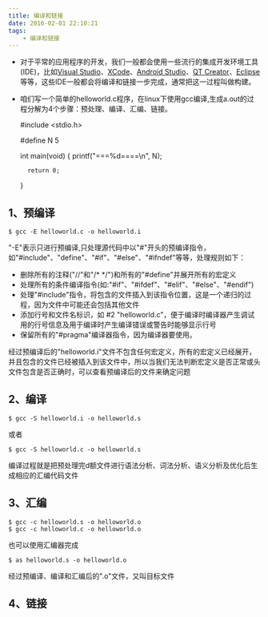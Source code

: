 ```yaml
---
title: 编译和链接
date: 2016-02-01 22:10:21
tags:
    - 编译和链接
---
```


- 对于平常的应用程序的开发，我们一般都会使用一些流行的集成开发环境工具(IDE)，比如[Visual Studio](https://baike.baidu.com/item/Microsoft%20Visual%20Studio/4735644?fr=aladdin&fromid=539453&fromtitle=Visual+Studio)、[XCode](https://baike.baidu.com/item/xcode/4328520?fr=aladdin)、[Android Studio](https://baike.baidu.com/item/Android%20Studio/4352922?fr=aladdin)、[QT Creator](https://baike.baidu.com/item/qt%20creator/7991233?fr=aladdin)、[Eclipse](https://baike.baidu.com/item/eclipse/61703?fr=aladdin)等等，这些IDE一般都会将编译和链接一步完成，通常把这一过程叫做构建。


<!--more-->

- 咱们写一个简单的helloworld.c程序，在linux下使用gcc编译,生成a.out的过程分解为4个步骤：预处理、编译、汇编、链接。


    #include <stdio.h>

    #define N 5

    int main(void)
    {
        printf("===%d====\n", N);

        return 0;
    }


## 1、预编译
    $ gcc -E helloworld.c -o helloworld.i

"-E"表示只进行预编译,只处理源代码中以"#"开头的预编译指令，如"#include"、"define"、"#if"、"#else"、"#ifndef"等等，处理规则如下：

- 删除所有的注释("//"和"/* */")和所有的"#define"并展开所有的宏定义
- 处理所有的条件编译指令(如:"#if"、"#ifdef"、"#elif"、"#else"、"#endif")
- 处理"#include"指令，将包含的文件插入到该指令位置，这是一个递归的过程，因为文件中可能还会包括其他文件
- 添加行号和文件名标识，如 #2 "helloworld.c"，便于编译时编译器产生调试用的行号信息及用于编译时产生编译错误或警告时能够显示行号
- 保留所有的"#pragma"编译器指令，因为编译器要使用。

经过预编译后的"helloworld.i"文件不包含任何宏定义，所有的宏定义已经展开，并且包含的文件已经被插入到该文件中，所以当我们无法判断宏定义是否正常或头文件包含是否正确时，可以查看预编译后的文件来确定问题

## 2、编译
    $ gcc -S helloworld.i -o helloworld.s
或者

    $ gcc -S helloworld.c -o helloworld.s

编译过程就是把预处理完d额文件进行语法分析、词法分析、语义分析及优化后生成相应的汇编代码文件

## 3、汇编
    $ gcc -c helloworld.s -o helloworld.o
    $ gcc -c helloworld.c -o helloworld.o
也可以使用汇编器完成

    $ as helloworld.s -o helloworld.o

经过预编译、编译和汇编后的".o"文件，又叫目标文件

## 4、链接
    
